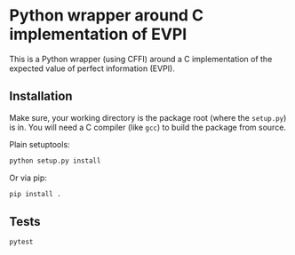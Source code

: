 # Python wrapper around C implementation of EVPI

This is a Python wrapper (using CFFI) around a C implementation of the expected value of perfect information (EVPI).

## Installation

Make sure, your working directory is the package root (where the `setup.py`) is in. You will need a C compiler (like `gcc`) to build the package from source.

Plain setuptools:

```sh
python setup.py install
```

Or via pip:

```sh
pip install .
```

## Tests

```
pytest
```
